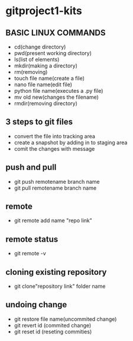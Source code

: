 # gitproject1-kits
## BASIC LINUX COMMANDS
- cd(change directory)
- pwd(present working directory)
- ls(list of elements)
- mkdir(making a directory)
- rm(removing)
- touch file name(create a file)
- nano file name(edit file)
- python file name(executes a .py file)
- mv old new(changes the filename)
- rmdir(removing directory)
## 3 steps to git files
- convert the file into tracking area
- create a snapshot by adding in to staging area
- comit the changes with message
## push and pull
- git push remotename branch name
- git pull remotename branch name
## remote
- git remote add name "repo link"
## remote status
- git remote -v
## cloning existing repository
- git clone"repository link" folder name
## undoing change
- git restore file name(uncommited change)
- git revert id (commited change)
- git reset id (reseting commities)
